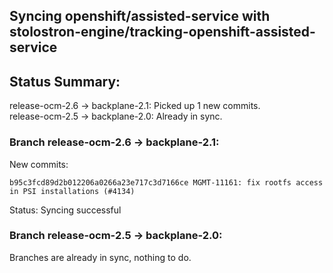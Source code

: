 ## Syncing openshift/assisted-service with stolostron-engine/tracking-openshift-assisted-service

## Status Summary:

release-ocm-2.6 -> backplane-2.1: Picked up 1 new commits.  
release-ocm-2.5 -> backplane-2.0: Already in sync.  

### Branch release-ocm-2.6 -> backplane-2.1:

New commits:

```
b95c3fcd89d2b012206a0266a23e717c3d7166ce MGMT-11161: fix rootfs access in PSI installations (#4134)
```

Status: Syncing successful

### Branch release-ocm-2.5 -> backplane-2.0:

Branches are already in sync, nothing to do.

